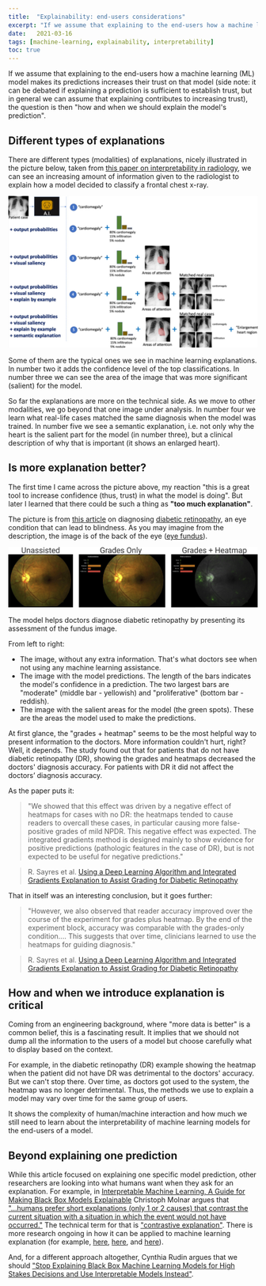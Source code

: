 ```yaml
---
title:  "Explainability: end-users considerations"
excerpt: "If we assume that explaining to the end-users how a machine learning (ML) model makes its predictions increases their trust on that model, the question is then 'how and when we should explain the model's prediction'. This article explores end-user considerations for explaining machine learning models."
date:   2021-03-16
tags: [machine-learning, explainability, interpretability]
toc: true
---
```


If we assume that explaining to the end-users how a machine learning (ML) model makes its predictions increases their trust on that model (side note: it can be debated if explaining a prediction is sufficient to establish trust, but in general we can assume that explaining contributes to increasing trust), the question is then "how and when we should explain the model's prediction".

<!--more-->

## Different types of explanations

There are different types (modalities) of explanations, nicely illustrated in the picture below, taken from [this paper on interpretability in radiology](https://pubs.rsna.org/doi/abs/10.1148/ryai.2020190043), we can see an increasing amount of information given to the radiologist to explain how a model decided to classify a frontal chest x-ray.

![On the Interpretability of Artificial Intelligence in Radiology: Challenges and Opportunities](/images/2021-03-16/interpretability-modalities.png)

Some of them are the typical ones we see in machine learning explanations. In number two it adds the confidence level of the top classifications. In number three we can see the area of the image that was more significant (salient) for the model.

So far the explanations are more on the technical side. As we move to other modalities, we go beyond that one image under analysis. In number four we learn what real-life cases matched the same diagnosis when the model was trained. In number five we see a semantic explanation, i.e. not only why the heart is the salient part for the model (in number three), but a clinical description of why that is important (it shows an enlarged heart).

## Is more explanation better?

The first time I came across the picture above, my reaction "this is a great tool to increase confidence (thus, trust) in what the model is doing". But later I learned that there could be such a thing as **"too much explanation"**.

The picture is from [this article](https://www.aaojournal.org/article/S0161-6420(18)31575-6/fulltext) on diagnosing [diabetic retinopathy](https://www.nei.nih.gov/learn-about-eye-health/eye-conditions-and-diseases/diabetic-retinopathy), an eye condition that can lead to blindness. As you may imagine from the description, the image is of the back of the eye ([eye fundus](https://en.wikipedia.org/wiki/Fundus_(eye))).

![Using a Deep Learning Algorithm and Integrated Gradients Explanation to Assist Grading for Diabetic Retinopathy](/images/2021-03-16/dr-eye-fundus.jpg)

The model helps doctors diagnose diabetic retinopathy by presenting its assessment of the fundus image.

From left to right:

- The image, without any extra information. That's what doctors see when not using any machine learning assistance.
- The image with the model predictions. The length of the bars indicates the model's confidence in a prediction. The two largest bars are "moderate" (middle bar - yellowish) and "proliferative" (bottom bar - reddish).
- The image with the salient areas for the model (the green spots). These are the areas the model used to make the predictions.

At first glance, the "grades + heatmap" seems to be the most helpful way to present information to the doctors. More information couldn't hurt, right? Well, it depends. The study found out that for patients that do not have diabetic retinopathy (DR), showing the grades and heatmaps decreased the doctors' diagnosis accuracy. For patients with DR it did not affect the doctors’ diagnosis accuracy.

As the paper puts it:

> "We showed that this effect was driven by a negative effect of heatmaps for cases with no DR: the heatmaps tended to cause readers to overcall these cases, in particular causing more false-positive grades of mild NPDR. This negative effect was expected. The integrated gradients method is designed mainly to show evidence for positive predictions (pathologic features in the case of DR), but is not expected to be useful for negative predictions."

> R. Sayres et al. [Using a Deep Learning Algorithm and Integrated Gradients Explanation to Assist Grading for Diabetic Retinopathy](https://www.aaojournal.org/article/S0161-6420(18)31575-6/fulltext)

That in itself was an interesting conclusion, but it goes further:

> "However, we also observed that reader accuracy improved over the course of the experiment for grades plus heatmap. By the end of the experiment block, accuracy was comparable with the grades-only condition.... This suggests that over time, clinicians learned to use the heatmaps for guiding diagnosis."

> R. Sayres et al. [Using a Deep Learning Algorithm and Integrated Gradients Explanation to Assist Grading for Diabetic Retinopathy](https://www.aaojournal.org/article/S0161-6420(18)31575-6/fulltext)

## How and when we introduce explanation is critical

Coming from an engineering background, where "more data is better" is a common belief, this is a fascinating result. It implies that we should not dump all the information to the users of a model but choose carefully what to display based on the context.

For example, in the diabetic retinopathy (DR) example showing the heatmap when the patient did not have DR was detrimental to the doctors' accuracy. But we can't stop there. Over time, as doctors got used to the system, the heatmap was no longer detrimental. Thus, the methods we use to explain a model may vary over time for the same group of users.

It shows the complexity of human/machine interaction and how much we still need to learn about the interpretability of machine learning models for the end-users of a model.

## Beyond explaining one prediction

While this article focused on explaining one specific model prediction, other researchers are looking into what humans want when they ask for an explanation. For example, in [Interpretable Machine Learning, A Guide for Making Black Box Models Explainable](https://christophm.github.io/interpretable-ml-book/) Christoph Molnar argues that ["...humans prefer short explanations (only 1 or 2 causes) that contrast the current situation with a situation in which the event would not have occurred."](https://christophm.github.io/interpretable-ml-book/explanation.html)  The technical term for that is ["contrastive explanation"](https://philpapers.org/rec/LIPCE). There is more research ongoing in how it can be applied to machine learning explanation (for example, [here](https://arxiv.org/abs/2103.01378), [here](https://arxiv.org/abs/1802.07623), and [here](https://arxiv.org/abs/1806.10574)).

And, for a different approach altogether, Cynthia Rudin argues that we should ["Stop Explaining Black Box Machine Learning Models for High Stakes Decisions and Use Interpretable Models Instead"](https://arxiv.org/abs/1811.10154).
